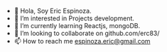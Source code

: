 - 👋 Hola, Soy Eric Espinoza.
- 👀 I’m interested in Projects development.
- 🌱 I’m currently learning Reactjs, mongoDB.
- 💞️ I’m looking to collaborate on github.com/erc83/
- 📫 How to reach me espinoza.eric@gmail.com

<!---
erc83/erc83 is a ✨ special ✨ repository because its `README.md` (this file) appears on your GitHub profile.
You can click the Preview link to take a look at your changes.
--->
